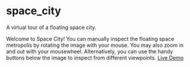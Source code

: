 # space_city
A virtual tour of a floating space city.

 Welcome to Space City! You can manually inspect the floating space
      metropolis by rotating the image with your mouse. You may also zoom in and
      out with your mousewheel. Alternatively, you can use the handy buttons
      below the image to inspect from different viewpoints.
      [Live Demo](http://darrellgrant.net/spacecity/)

